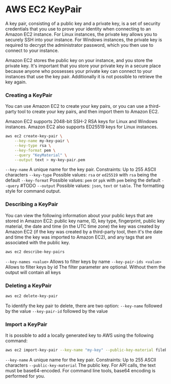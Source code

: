 # AWS EC2 KeyPair

A key pair, consisting of a public key and a private key, is a set of security credentials that you use to prove your identity when connecting to an Amazon EC2 instance. For Linux instances, the private key allows you to securely SSH into your instance. For Windows instances, the private key is required to decrypt the administrator password, which you then use to connect to your instance.

Amazon EC2 stores the public key on your instance, and you store the private key. It's important that you store your private key in a secure place because anyone who possesses your private key can connect to your instances that use the key pair. Additionally it is not possible to retrieve the key again.

### Creating a KeyPair
You can use Amazon EC2 to create your key pairs, or you can use a third-party tool to create your key pairs, and then import them to Amazon EC2.

Amazon EC2 supports 2048-bit SSH-2 RSA keys for Linux and Windows instances. Amazon EC2 also supports ED25519 keys for Linux instances.

```bash
aws ec2 create-key-pair \
    --key-name my-key-pair \
    --key-type rsa \
    --key-format pem \
    --query "KeyMaterial" \
    --output text > my-key-pair.pem
```

`--key-name` A unique name for the key pair. Constraints: Up to 255 ASCII characters
`--key-type` Possible values: `rsa` or `ed25519` with `rsa` being the default
`--key-format` Possible values: `pem` or `ppk` with `pem` being the default
`--query` #TODO
`--output`  Possible values: `json`, `text` or `table`. The formatting style for command output.

### Describing a KeyPair
You can view the following information about your public keys that are stored in Amazon EC2: public key name, ID, key type, fingerprint, public key material, the date and time (in the UTC time zone) the key was created by Amazon EC2 (if the key was created by a third-party tool, then it's the date and time the key was imported to Amazon EC2), and any tags that are associated with the public key.

```bash
aws ec2 describe-key-pairs
```
`--key-names <value>` Allows to filter keys by name
`--key-pair-ids <value>` Allows to filter keys by id
The filter parameter are optional. Without them the output will contain all keys

### Deleting a KeyPair
```bash
aws ec2 delete-key-pair
```
To identify the key pair to delete, there are two option:
`--key-name` followed by the value
`--key-pair-id` followed by the value

### Import a KeyPair
It is possible to add a locally generated key to AWS using the following command:
```bash
aws ec2 import-key-pair --key-name "my-key" --public-key-material fileb://~/.ssh/my-key.pub
```
`--key-name` A unique name for the key pair. Constraints: Up to 255 ASCII characters
`--public-key-material` The public key. For API calls, the text must be base64-encoded. For command line tools, base64 encoding is performed for you.
